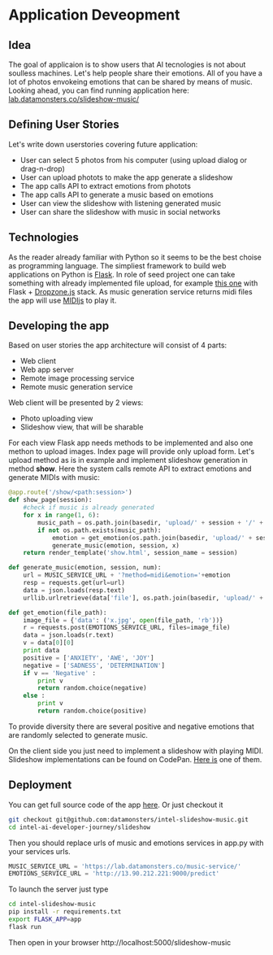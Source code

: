 # Application Deveopment

## Idea
The goal of applicaion is to show users that AI tecnologies is not about soulless machines. Let's help people share their emotions. All of you have a lot of photos envokeing emotions that can be shared by means of music. 
Looking ahead, you can find running application here: [lab.datamonsters.co/slideshow-music/](https://lab.datamonsters.co/slideshow-music/)

## Defining User Stories
Let's write down userstories covering future application:
- User can select 5 photos from his computer (using upload dialog or drag-n-drop)
- User can upload photots to make the app generate a slideshow
- The app calls API to extract emotions from photots
- The app calls API to generate a music based on emotions
- User can view the slideshow with listening generated music
- User can share the slideshow with music in social networks

## Technologies
As the reader already familiar with Python so it seems to be the best choise as programming language.
The simpliest framework to build web applications on Python is [Flask](http://flask.pocoo.org/).
In role of seed project one can take something with already implemented file upload, for example [this one](https://github.com/moremorefor/flask-fileupload-dropzonejs) with Flask + [Dropzone.js](http://www.dropzonejs.com/) stack. As music generation service returns midi files the app will use [MIDIjs](https://github.com/mudcube/MIDI.js/) to play it.

## Developing the app
Based on user stories the app architecture will consist of 4 parts:
- Web client
- Web app server
- Remote image processing service
- Remote music generation service

Web client will be presented by 2 views:
- Photo uploading view
- Slideshow view, that will be sharable

For each view Flask app needs methods to be implemented and also one methon to upload images. 
Index page will provide only upload form. Let's upload method as is in example and implement slideshow generation in method **show**. Here the system calls remote API to extract emotions and generate MIDIs with music:

```Python
@app.route('/show/<path:session>')
def show_page(session):
    #check if music is already generated
    for x in range(1, 6):
        music_path = os.path.join(basedir, 'upload/' + session + '/' + str(x) + '.mid')
        if not os.path.exists(music_path):
            emotion = get_emotion(os.path.join(basedir, 'upload/' + session + '/' + str(x) + '.jpg'))
            generate_music(emotion, session, x)
    return render_template('show.html', session_name = session)

def generate_music(emotion, session, num):
    url = MUSIC_SERVICE_URL + '?method=midi&emotion='+emotion
    resp = requests.get(url=url)
    data = json.loads(resp.text) 
    urllib.urlretrieve(data['file'], os.path.join(basedir, 'upload/' + session + '/' + str(num) + '.mid'))

def get_emotion(file_path):
    image_file = {'data': ('x.jpg', open(file_path, 'rb'))}
    r = requests.post(EMOTIONS_SERVICE_URL, files=image_file)
    data = json.loads(r.text)
    v = data[0][0]
    print data
    positive = ['ANXIETY', 'AWE', 'JOY']
    negative = ['SADNESS', 'DETERMINATION']
    if v == 'Negative' :
        print v
        return random.choice(negative)
    else :
        print v 
        return random.choice(positive)
```

To provide diversity there are several positive and negative emotions that are randomly selected to generate music.

On the client side you just need to implement a slideshow with playing MIDI.
Slideshow implementations can be found on CodePan. [Here is](https://codepen.io/gabrieleromanato/pen/dImly) one of them.

## Deployment
You can get full source code of the app [here](https://github.com/datamonsters/intel-ai-developer-journey/tree/master/slideshow). Or just checkout it 
```bash
git checkout git@github.com:datamonsters/intel-slideshow-music.git
cd intel-ai-developer-journey/slideshow
```
Then you should replace urls of music and emotions services in app.py with your services urls.
```python
MUSIC_SERVICE_URL = 'https://lab.datamonsters.co/music-service/'
EMOTIONS_SERVICE_URL = 'http://13.90.212.221:9000/predict'
```
To launch the server just type
```bash
cd intel-slideshow-music
pip install -r requirements.txt
export FLASK_APP=app
flask run
```
Then open in your browser http://localhost:5000/slideshow-music
